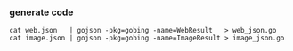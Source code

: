 

### generate code
```
cat web.json   | gojson -pkg=gobing -name=WebResult   > web_json.go
cat image.json | gojson -pkg=gobing -name=ImageResult > image_json.go
```


